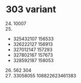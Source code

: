 # 303 variant

24. 10007
25.
- 325432107 156533
- 326222127 156913
- 327012147 157293
- 327802167 157673
- 328592187 158053
26. 562 304
27. 33058055 108822623461383
